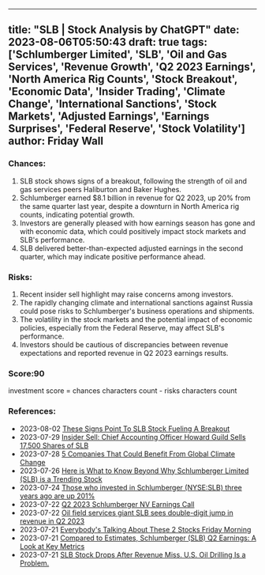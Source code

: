
---
title: "SLB | Stock Analysis by ChatGPT"
date: 2023-08-06T05:50:43
draft: true
tags: ['Schlumberger Limited', 'SLB', 'Oil and Gas Services', 'Revenue Growth', 'Q2 2023 Earnings', 'North America Rig Counts', 'Stock Breakout', 'Economic Data', 'Insider Trading', 'Climate Change', 'International Sanctions', 'Stock Markets', 'Adjusted Earnings', 'Earnings Surprises', 'Federal Reserve', 'Stock Volatility']
author: Friday Wall
---

### Chances:
1. SLB stock shows signs of a breakout, following the strength of oil and gas services peers Haliburton and Baker Hughes.
2. Schlumberger earned $8.1 billion in revenue for Q2 2023, up 20% from the same quarter last year, despite a downturn in North America rig counts, indicating potential growth.
3. Investors are generally pleased with how earnings season has gone and with economic data, which could positively impact stock markets and SLB's performance.
4. SLB delivered better-than-expected adjusted earnings in the second quarter, which may indicate positive performance ahead.
### Risks:
1. Recent insider sell highlight may raise concerns among investors.
2. The rapidly changing climate and international sanctions against Russia could pose risks to Schlumberger's business operations and shipments.
3. The volatility in the stock markets and the potential impact of economic policies, especially from the Federal Reserve, may affect SLB's performance.
4. Investors should be cautious of discrepancies between revenue expectations and reported revenue in Q2 2023 earnings results.
### Score:90
investment score = chances characters count - risks characters count
### References:
- 2023-08-02 [These Signs Point To SLB Stock Fueling A Breakout](https://finance.yahoo.com/m/91e1644a-22c4-3073-b419-d17a20aa2e8b/these-signs-point-to-slb.html?.tsrc=rss)
- 2023-07-29 [Insider Sell: Chief Accounting Officer Howard Guild Sells 17,500 Shares of SLB](https://finance.yahoo.com/news/insider-sell-chief-accounting-officer-170112935.html?.tsrc=rss)
- 2023-07-28 [5 Companies That Could Benefit From Global Climate Change](https://finance.yahoo.com/news/5-companies-could-benefit-global-220000135.html?.tsrc=rss)
- 2023-07-26 [Here is What to Know Beyond Why Schlumberger Limited (SLB) is a Trending Stock](https://finance.yahoo.com/news/know-beyond-why-schlumberger-limited-130007885.html?.tsrc=rss)
- 2023-07-24 [Those who invested in Schlumberger (NYSE:SLB) three years ago are up 201%](https://finance.yahoo.com/news/those-invested-schlumberger-nyse-slb-130033049.html?.tsrc=rss)
- 2023-07-22 [Q2 2023 Schlumberger NV Earnings Call](https://finance.yahoo.com/news/q2-2023-schlumberger-nv-earnings-044305690.html?.tsrc=rss)
- 2023-07-22 [Oil field services giant SLB sees double-digit jump in revenue in Q2 2023](https://finance.yahoo.com/m/b0b7d7df-1f20-3da5-8aa7-a3a8d042f703/oil-field-services-giant-slb.html?.tsrc=rss)
- 2023-07-21 [Everybody's Talking About These 2 Stocks Friday Morning](https://finance.yahoo.com/m/74a19af2-ba4f-3d0f-8f3f-e450ac2d5dd3/everybody%27s-talking-about.html?.tsrc=rss)
- 2023-07-21 [Compared to Estimates, Schlumberger (SLB) Q2 Earnings: A Look at Key Metrics](https://finance.yahoo.com/news/compared-estimates-schlumberger-slb-q2-133008930.html?.tsrc=rss)
- 2023-07-21 [SLB Stock Drops After Revenue Miss. U.S. Oil Drilling Is a Problem.](https://finance.yahoo.com/m/64435e29-2802-3f30-8f25-fbc36d0561b5/slb-stock-drops-after-revenue.html?.tsrc=rss)


                